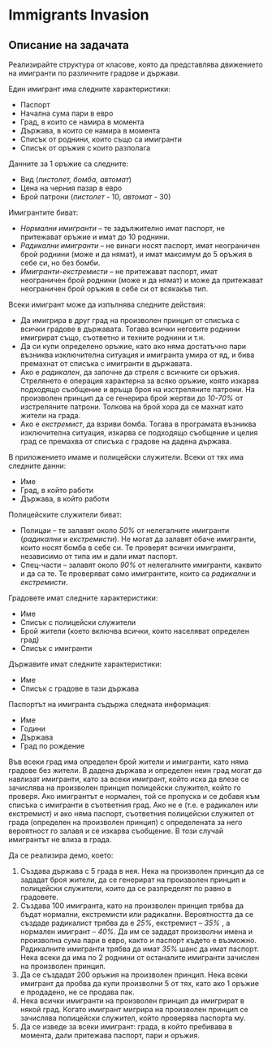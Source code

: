 # Immigrants Invasion

## Описание на задачата

Реализирайте структура от класове, която да представлява движението на имигранти по различните градове и държави. 

Един имигрант има следните характеристики: 

* Паспорт
* Начална сума пари в евро
* Град, в които се намира в момента
* Държава, в които се намира в момента
* Списък от роднини, които също са имигранти
* Списък от оръжия с които разполага

Данните за 1 оръжие са следните: 
	
* Вид (*пистолет, бомба, автомат*)
* Цена на черния пазар в евро
* Брой патрони (*пистолет* - 10, *автомат* - 30)

Имигрантите биват:
	
* *Нормални имигранти* – те задължително имат паспорт, не притежават оръжие и имат до 10 роднини.
* *Радикални имигранти* – не винаги носят паспорт, имат неограничен брой роднини (може и да нямат), и имат максимум до 5 оръжия в себе си, но без бомби.
* *Имигранти-екстремисти* – не притежават паспорт, имат неограничен брой роднини (може и да нямат) и може да притежават неограничен брой оръжия в себе си от всякакъв тип.

Всеки имигрант може да изпълнява следните действия:
	
* Да имигрира в друг град на произволен принцип от списъка с всички градове в държавата. Тогава всички неговите роднини имигрират също, съответно и техните роднини и т.н. 
* Да си купи определено оръжие, като ако няма достатъчно пари възниква изключителна ситуация и имигранта умира от яд, и бива премахнат от списъка с имигранти в държавата.
* Ако е *радикален*, да започне да стреля с всичките си оръжия. Стрелянето е операция характерна за всяко оръжие, която изкарва подходящо съобщение и връща броя на изстреляните патрони. На произволен принцип да се генерира брой жертви до *10-70%* от изстреляните патрони. Толкова на брой хора да се махнат като жители на града.
* Ако е *екстремист*, да взриви бомба. Тогава в програмата възниква изключителна ситуация, изкарва се подходящо съобщение и целия град се премахва от списъка с градове на дадена държава.

В приложението имаме и полицейски служители. Всеки от тях има следните данни: 

* Име
* Град, в който работи
* Държава, в който работи

Полицейските служители биват:

* Полицаи – те залавят около *50%* от нелегалните имигранти (*радикални* и *екстремисти*). Не могат да залавят обаче имигранти, които носят бомба в себе си. Те проверят всички имигранти, независимo от типа им и дали имат паспорт.
* Спец-части  –  залавят около *90%* от нелегалните имигранти, каквито и да са те. Те проверяват само имигрантите, които са *радикални* и *екстремисти*.

Градовете имат следните характеристики:
	
* Име
* Списък с полицейски служители
* Брой жители (което включва всички, които населяват определен град)
* Списък с имигранти

Държавите имат следните характеристики:

* Име
* Списък с градове в тази държава

Паспортът на имигранта съдържа следната информация: 

* Име
* Години
* Държава
* Град по рождение

Във всеки  град има определен брой жители и имигранти, като няма градове без жители. В дадена държава и определен неин град могат да навлизат имигранти, като за всеки имигрант, който иска да влезе се зачислява на произволен принцип полицейски служител, който го проверя. Ако имигрантът е нормален, той се пропуска и се добавя към списъка с имигранти в съответния град. Ако не е (т.е. е радикален или екстремист) и ако няма паспорт, съответния полицейски служител от града (определен на произволен принцип) с определената за него вероятност го залавя и се изкарва съобщение. В този случай имигрантът не влиза в града.

Да се реализира демо, което:

1. Създава държава с 5 града в нея.  Нека на произволен принцип да се зададат броя жители, да се генерират на произволен принцип и полицейски служители, които да се разпределят по равно в градовете.
2. Създава 100 имигранта, като на произволен принцип трябва да бъдат нормални, екстремисти или радикални. Вероятността да се създаде радикалист трябва да е *25%*, екстремист – *35%* , а нормален имигрант – *40%*. Да им се зададат произволни имена и произволна сума пари в евро, както и паспорт където е възможно. Радикалните имигранти трябва да имат *35%* шанс да имат паспорт. Нека всеки да има по 2 роднини от останалите имигранти зачислен на произволен принцип. 
3. Да се създадат 200 оръжия на произволен принцип. Нека всеки имигрант да пробва да купи произволни 5 от тях, като ако 1 оръжие е продадено, не се продава пак.
4. Нека всички имигранти на произволен принцип да имигрират в някой град. Когато имигрант мигрира на произволен принцип се зачислява полицейски служител, който проверява паспорта му.
5. Да се изведе за всеки имигрант: града, в който пребивава в момента, дали притежава паспорт, пари и оръжия.
